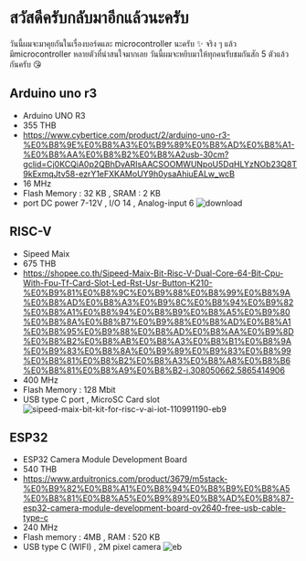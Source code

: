 # สวัสดีครับกลับมาอีกแล้วนะครับ
วันนี้ผมจะมาคุยกันในเรื่องบอร์ดและ microcontroller นะครับ ✨
จริง ๆ แล้วมีmicrocontroller หลายตัวที่น่าสนใจมากเลย 
วันนี้ผมจะหยิบมาให้ทุกคนรับชมกันสัก 5 ตัวแล้วกันครับ 😘

## Arduino uno r3
- Arduino UNO R3
- 355 THB
- https://www.cybertice.com/product/2/arduino-uno-r3-%E0%B8%9E%E0%B8%A3%E0%B9%89%E0%B8%AD%E0%B8%A1-%E0%B8%AA%E0%B8%B2%E0%B8%A2usb-30cm?gclid=Cj0KCQiA0p2QBhDvARIsAACSOOMWUNpoU5DqHLYzNOb23Q8T9kExmqJtv58-ezrY1eFXKAMoUY9h0ysaAhiuEALw_wcB
- 16 MHz
- Flash Memory : 32 KB , SRAM : 2 KB
- port DC power 7-12V , I/O 14 , Analog-input 6
![download](https://user-images.githubusercontent.com/88340264/153743371-4e39a621-2243-4e94-bf0d-427bd561467b.jpg)

## RISC-V
- Sipeed Maix
- 675 THB
- https://shopee.co.th/Sipeed-Maix-Bit-Risc-V-Dual-Core-64-Bit-Cpu-With-Fpu-Tf-Card-Slot-Led-Rst-Usr-Button-K210-%E0%B9%81%E0%B8%9C%E0%B9%88%E0%B8%99%E0%B8%9A%E0%B8%AD%E0%B8%A3%E0%B9%8C%E0%B8%94%E0%B9%82%E0%B8%A1%E0%B8%94%E0%B8%B9%E0%B8%A5%E0%B9%80%E0%B8%8A%E0%B8%B7%E0%B9%88%E0%B8%AD%E0%B8%A1%E0%B8%95%E0%B9%88%E0%B8%AD%E0%B8%AA%E0%B9%8D%E0%B8%B2%E0%B8%AB%E0%B8%A3%E0%B8%B1%E0%B8%9A%E0%B9%83%E0%B8%8A%E0%B9%89%E0%B9%83%E0%B8%99%E0%B8%81%E0%B8%B2%E0%B8%A3%E0%B8%A8%E0%B8%B6%E0%B8%81%E0%B8%A9%E0%B8%B2-i.308050662.5865414906
- 400 MHz
- Flash Memory : 128 Mbit
- USB type C port , MicroSC Card slot
![sipeed-maix-bit-kit-for-risc-v-ai-iot-110991190-eb9](https://user-images.githubusercontent.com/88340264/153743364-14859000-c93b-441c-91d0-14d74b0290b9.jpg)


## ESP32
-  ESP32 Camera Module Development Board 
-  540 THB
-  https://www.arduitronics.com/product/3679/m5stack-%E0%B9%82%E0%B8%A1%E0%B8%94%E0%B8%B9%E0%B8%A5%E0%B8%81%E0%B8%A5%E0%B9%89%E0%B8%AD%E0%B8%87-esp32-camera-module-development-board-ov2640-free-usb-cable-type-c
-  240 MHz
-  Flash memory : 4MB , RAM : 520 KB
-  USB type C (WIFI) , 2M pixel camera
![eb](https://user-images.githubusercontent.com/88340264/153743341-43578b28-dc11-478a-8643-47f99cba5130.jpg)

